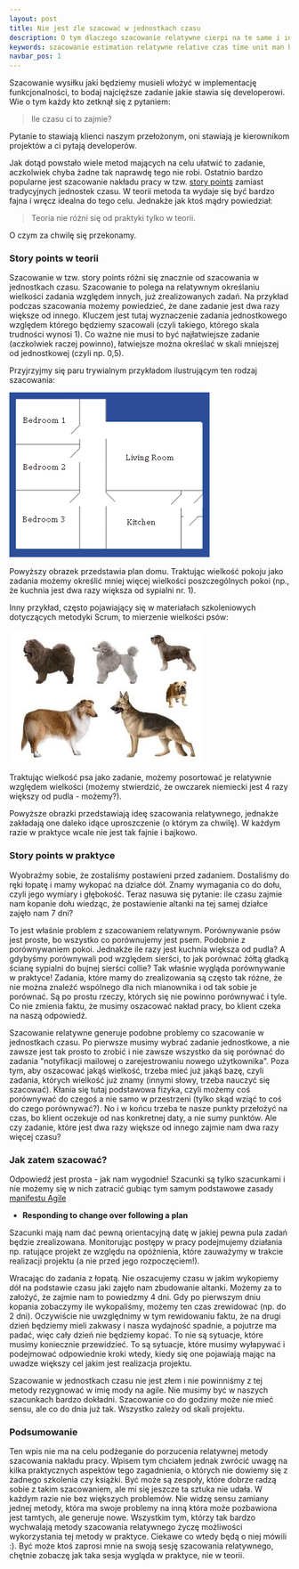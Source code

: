 ```yaml
---
layout: post
title: Nie jest źle szacować w jednostkach czasu
description: O tym dlaczego szacowanie relatywne cierpi na te same i inne problemy jak szacowanie w jednostkach czasu
keywords: szacowanie estimation relatywne relative czas time unit man hours weeks scrum
navbar_pos: 1
---
```

Szacowanie wysiłku jaki będziemy musieli włożyć w implementację funkcjonalności, to
bodaj najcięższe zadanie jakie stawia się developerowi. Wie o tym każdy kto zetknął
się z pytaniem:

> Ile czasu ci to zajmie?

Pytanie to stawiają klienci naszym przełożonym, oni stawiają je kierownikom
projektów a ci pytają developerów.

Jak dotąd powstało wiele metod mających na celu ułatwić to zadanie, aczkolwiek
chyba żadne tak naprawdę tego nie robi. Ostatnio bardzo popularne jest szacowanie
nakładu pracy w tzw. [story points](http://en.wikipedia.org/wiki/Story_points) zamiast tradycyjnych jednostek czasu. W teorii
metoda ta wydaje się być bardzo fajna i wręcz idealna do tego celu. Jednakże jak
ktoś mądry powiedział:

> Teoria nie różni się od praktyki tylko w teorii.

O czym za chwilę się przekonamy.

### Story points w teorii

Szacowanie w tzw. story points różni się znacznie od szacowania w jednostkach czasu.
Szacowanie to polega na relatywnym określaniu wielkości zadania względem innych,
już zrealizowanych zadań. Na przykład podczas szacowania możemy powiedzieć, że
dane zadanie jest dwa razy większe od innego. Kluczem jest tutaj wyznaczenie
zadania jednostkowego względem którego będziemy szacowali (czyli takiego, którego
skala trudności wynosi 1). Co ważne nie musi to być najłatwiejsze zadanie (aczkolwiek
raczej powinno), łatwiejsze można określać w skali mniejszej od jednostkowej
(czyli np. 0,5).

Przyjrzyjmy się paru trywialnym przykładom ilustrującym ten rodzaj szacowania:

<a href="/images/house_plan.gif" title="Plan domu" rel="colorbox"><img src="/images/house_plan.gif" alt="Plan domu" /></a>

Powyższy obrazek przedstawia plan domu. Traktując wielkość pokoju jako zadania możemy
określić mniej więcej wielkości poszczególnych pokoi (np., że kuchnia jest dwa
razy większa od sypialni nr. 1).

Inny przykład, często pojawiający się w materiałach szkoleniowych dotyczących
metodyki Scrum, to mierzenie wielkości psów:

<a href="/images/dog-breeds.jpg" title="Rasy psów" rel="colorbox"><img src="/images/dog-breeds.jpg" alt="Rasy psów" /></a>

Traktując wielkość psa jako zadanie, możemy posortować je relatywnie względem wielkości
(możemy stwierdzić, że owczarek niemiecki jest 4 razy większy od pudla - możemy?).

Powyższe obrazki przedstawiają ideę szacowania relatywnego, jednakże zakładają
one daleko idące uproszczenie (o którym za chwilę). W każdym razie w praktyce wcale
nie jest tak fajnie i bajkowo.

### Story points w praktyce

Wyobraźmy sobie, że zostaliśmy postawieni przed zadaniem. Dostaliśmy do ręki łopatę
i mamy wykopać na działce dół. Znamy wymagania co do dołu, czyli jego wymiary
i głębokość. Teraz nasuwa się pytanie: ile czasu zajmie nam kopanie dołu wiedząc,
że postawienie altanki na tej samej działce zajęło nam 7 dni?

To jest właśnie problem z szacowaniem relatywnym. Porównywanie psów jest proste,
bo wszystko co porównujemy jest psem. Podobnie z porównywaniem pokoi. Jednakże ile razy
jest kuchnia większa od pudla? A gdybyśmy porównywali pod względem sierści, to jak
porównać żółtą gładką ścianę sypialni do bujnej sierści collie? Tak właśnie wygląda
porównywanie w praktyce! Zadania, które mamy do zrealizowania są często tak różne,
że nie można znaleźć wspólnego dla nich mianownika i od tak sobie je porównać. Są
po prostu rzeczy, których się nie powinno porównywać i tyle. Co nie zmienia faktu, że
musimy oszacować nakład pracy, bo klient czeka na naszą odpowiedź.

Szacowanie relatywne generuje podobne problemy co szacowanie w jednostkach czasu.
Po pierwsze musimy wybrać zadanie jednostkowe, a nie zawsze jest tak prosto to
zrobić i nie zawsze wszystko da się porównać do zadania "notyfikacji mailowej
o zarejestrowaniu nowego użytkownika". Poza tym, aby oszacować jakąś wielkość, trzeba mieć już jakąś
bazę, czyli zadania, których wielkość już znamy (innymi słowy, trzeba nauczyć
się szacować). Kłania się tutaj podstawowa fizyka, czyli możemy coś porównywać
do czegoś a nie samo w przestrzeni (tylko skąd wziąć to coś do czego porównywać?).
No i w końcu trzeba te nasze punkty przełożyć na czas, bo klient oczekuje
od nas konkretnej daty, a nie sumy punktów. Ale czy zadanie, które jest dwa razy
większe od innego zajmie nam dwa razy więcej czasu?

### Jak zatem szacować?

Odpowiedź jest prosta - jak nam wygodnie! Szacunki są tylko szacunkami i nie możemy
się w nich zatracić gubiąc tym samym podstawowe zasady [manifestu Agile](http://agilemanifesto.org/)

* **Responding to change over following a plan**

Szacunki mają nam dać pewną orientacyjną datę w jakiej pewna pula zadań będzie
zrealizowana. Monitorując postępy w pracy podejmujemy działania np. ratujące
projekt ze względu na opóźnienia, które zauważymy w trakcie realizacji projektu
(a nie przed jego rozpoczęciem!).

Wracając do zadania z łopatą. Nie oszacujemy czasu w jakim wykopiemy dół na
podstawie czasu jaki zajęło nam zbudowanie altanki. Możemy za to założyć, że zajmie nam
to powiedzmy 4 dni. Gdy po pierwszym dniu kopania zobaczymy ile wykopaliśmy,
możemy ten czas zrewidować (np. do 2 dni). Oczywiście nie uwzględnimy w tym rewidowaniu
faktu, że na drugi dzień będziemy mieli zakwasy i nasza wydajność spadnie, a pojutrze
ma padać, więc cały dzień nie będziemy kopać. To nie są sytuacje, które musimy
koniecznie przewidzieć. To są sytuacje, które musimy wyłapywać i podejmować
odpowiednie kroki wtedy, kiedy się one pojawiają mając na uwadze większy cel jakim
jest realizacja projektu.

Szacowanie w jednostkach czasu nie jest złem i nie powinniśmy z tej metody rezygnować
w imię mody na agile. Nie musimy być w naszych szacunkach bardzo dokładni. Szacowanie
co do godziny może nie mieć sensu, ale co do dnia już tak. Wszystko zależy od skali
projektu.

### Podsumowanie

Ten wpis nie ma na celu podżeganie do porzucenia relatywnej metody szacowania nakładu
pracy. Wpisem tym chciałem jednak zwrócić uwagę na kilka praktycznych aspektów
tego zagadnienia, o których nie dowiemy się z żadnego szkolenia czy książki. Być
może są zespoły, które dobrze radzą sobie z takim szacowaniem, ale mi się jeszcze
ta sztuka nie udała. W każdym razie nie bez większych problemów. Nie widzę sensu zamiany jednej
metody, która ma swoje problemy na inną która może pozbawiona jest tamtych, ale
generuje nowe. Wszystkim tym, którzy tak bardzo wychwalają metody szacowania
relatywnego życzę możliwości wykorzystania tej metody w praktyce. Ciekawe co wtedy
będą o niej mówili :). Być może ktoś zaprosi mnie na swoją sesję szacowania
relatywnego, chętnie zobaczę jak taka sesja wygląda w praktyce, nie w teorii.
